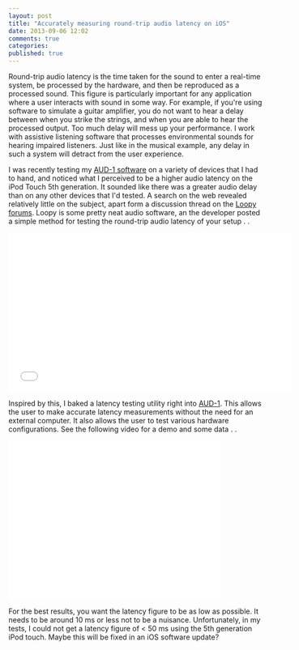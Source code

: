 ```yaml
---
layout: post
title: "Accurately measuring round-trip audio latency on iOS"
date: 2013-09-06 12:02
comments: true
categories: 
published: true
---
```


Round-trip audio latency is the time taken for the sound to enter a real-time system, be processed by the hardware, and then be reproduced as a processed sound. This figure is particularly important for any application where a user interacts with sound in some way. For example, if you're using software to simulate a guitar amplifier, you do not want to hear a delay between when you strike the strings, and when you are able to hear the processed output. Too much delay will mess up your performance. I work with assistive listening software that processes environmental sounds for hearing impaired listeners. Just like in the musical example, any delay in such a system will detract from the user experience.


I was recently testing my [AUD-1 software](www.aud1.com) on a variety of devices that I had to hand, and noticed what I perceived to be a higher audio latency on the iPod Touch 5th generation. It sounded like there was a greater audio delay than on any other devices that I'd tested. A search on the web revealed relatively little on the subject, apart form a discussion thread on the [Loopy forums](http://forum.loopyapp.com/discussion/591/help-latency-with-loopy-ipod-touch/p1). Loopy is some pretty neat audio software, an the developer posted a simple method for testing the round-trip audio latency of your setup . . 

<iframe width="560" height="315" src="//www.youtube.com/embed/UNR_nWlw8Xs?rel=0" frameborder="0" allowfullscreen></iframe>

Inspired by this, I baked a latency testing utility right into [AUD-1](www.aud1.com). This allows the user to make accurate latency measurements without the need for an external computer. It also allows the user to test various hardware configurations. See the following video for a demo and some data . . 

<iframe width="420" height="315" src="//www.youtube.com/embed/C8StPwiHTCc" frameborder="0" allowfullscreen></iframe>

For the best results, you want the latency figure to be as low as possible. It needs to be around 10 ms or less not to be a nuisance. Unfortunately, in my tests, I could not get a latency figure of < 50 ms using the 5th generation iPod touch. Maybe this will be fixed in an iOS software update?